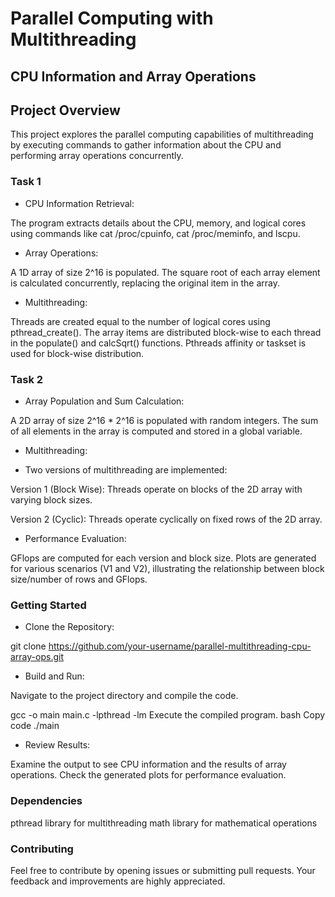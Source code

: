 # Parallel Computing with Multithreading
## CPU Information and Array Operations
## Project Overview
This project explores the parallel computing capabilities of multithreading by executing commands to gather information about the CPU and performing array operations concurrently.

### Task 1
* CPU Information Retrieval:

The program extracts details about the CPU, memory, and logical cores using commands like cat /proc/cpuinfo, cat /proc/meminfo, and lscpu.
* Array Operations:

A 1D array of size 2^16 is populated.
The square root of each array element is calculated concurrently, replacing the original item in the array.
* Multithreading:

Threads are created equal to the number of logical cores using pthread_create().
The array items are distributed block-wise to each thread in the populate() and calcSqrt() functions.
Pthreads affinity or taskset is used for block-wise distribution.

### Task 2
* Array Population and Sum Calculation:

A 2D array of size 2^16 * 2^16 is populated with random integers.
The sum of all elements in the array is computed and stored in a global variable.
* Multithreading:

* Two versions of multithreading are implemented:

Version 1 (Block Wise): Threads operate on blocks of the 2D array with varying block sizes.

Version 2 (Cyclic): Threads operate cyclically on fixed rows of the 2D array.
* Performance Evaluation:

GFlops are computed for each version and block size.
Plots are generated for various scenarios (V1 and V2), illustrating the relationship between block size/number of rows and GFlops.
### Getting Started
* Clone the Repository:

git clone https://github.com/your-username/parallel-multithreading-cpu-array-ops.git
* Build and Run:

Navigate to the project directory and compile the code.

gcc -o main main.c -lpthread -lm
Execute the compiled program.
bash
Copy code
./main
* Review Results:

Examine the output to see CPU information and the results of array operations.
Check the generated plots for performance evaluation.
### Dependencies
pthread library for multithreading
math library for mathematical operations
### Contributing
Feel free to contribute by opening issues or submitting pull requests. Your feedback and improvements are highly appreciated.

